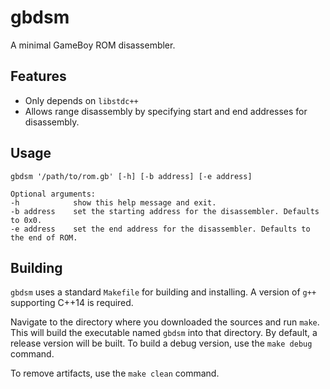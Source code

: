 # gbdsm

A minimal GameBoy ROM disassembler.

## Features
* Only depends on `libstdc++`
* Allows range disassembly by specifying start and end addresses for disassembly.

## Usage
```
gbdsm '/path/to/rom.gb' [-h] [-b address] [-e address]

Optional arguments:
-h            show this help message and exit.
-b address    set the starting address for the disassembler. Defaults to 0x0.
-e address    set the end address for the disassembler. Defaults to the end of ROM.
```

## Building

`gbdsm` uses a standard `Makefile` for building and installing. A version of `g++` supporting C++14 is required.

Navigate to the directory where you downloaded the sources and run `make`. This will build the executable named `gbdsm` into that directory. By default, a release version will be built. To build a debug version, use the `make debug` command.

To remove artifacts, use the `make clean` command.

